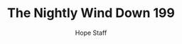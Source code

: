 ---
image: /assets/img/nwd/199_nwd_1corinthians_16_14_niv.png
title: The Nightly Wind Down 199
categories:
  - The Nightly Wind Down
author: Hope Staff
notes: The Nightly Wind Down 199
embed: >-
  EMBED_GOES_HERE
transcript: >-
  SOME LINES OF TEXT START HERE
---